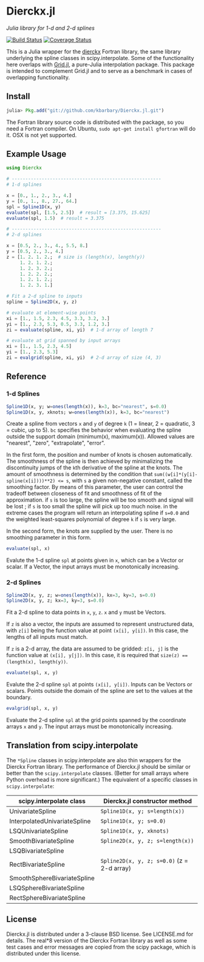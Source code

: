 Dierckx.jl
==========

*Julia library for 1-d and 2-d splines*

[![Build Status](https://travis-ci.org/kbarbary/Dierckx.jl.svg?branch=master)](https://travis-ci.org/kbarbary/Dierckx.jl)
[![Coverage Status](https://coveralls.io/repos/kbarbary/Dierckx.jl/badge.png?branch=master)](https://coveralls.io/r/kbarbary/Dierckx.jl?branch=master)


This is a Julia wrapper for the
[dierckx](http://www.netlib.org/dierckx/index.html) Fortran library,
the same library underlying the spline classes in scipy.interpolate.
Some of the functionality here overlaps with [Grid.jl](
https://github.com/timholy/Grid.jl), a pure-Julia interpolation
package. This package is intended to complement Grid.jl and to serve
as a benchmark in cases of overlapping functionality.

Install
-------

```julia
julia> Pkg.add("git://github.com/kbarbary/Dierckx.jl.git")
```

The Fortran library source code is distributed with the package, so
you need a Fortran compiler. On Ubuntu, `sudo apt-get install gfortran`
will do it. OSX is not yet supported.

Example Usage
-------------

```julia
using Dierckx

# -------------------------------------------------------
# 1-d splines

x = [0., 1., 2., 3., 4.]
y = [0., 1., 8., 27., 64.]
spl = Spline1D(x, y)
evaluate(spl, [1.5, 2.5])  # result = [3.375, 15.625]
evaluate(spl, 1.5)  # result = 3.375

# -------------------------------------------------------
# 2-d splines

x = [0.5, 2., 3., 4., 5.5, 8.]
y = [0.5, 2., 3., 4.]
z = [1. 2. 1. 2.;  # size is (length(x), length(y))
     1. 2. 1. 2.;
     1. 2. 3. 2.;
     1. 2. 2. 2.;
     1. 2. 1. 2.;
     1. 2. 3. 1.]

# Fit a 2-d spline to inputs
spline = Spline2D(x, y, z)

# evaluate at element-wise points
xi = [1., 1.5, 2.3, 4.5, 3.3, 3.2, 3.]
yi = [1., 2.3, 5.3, 0.5, 3.3, 1.2, 3.]
zi = evaluate(spline, xi, yi)  # 1-d array of length 7

# evaluate at grid spanned by input arrays
xi = [1., 1.5, 2.3, 4.5]
yi = [1., 2.3, 5.3]
zi = evalgrid(spline, xi, yi)  # 2-d array of size (4, 3)
```

Reference
---------

### 1-d Splines

```julia
Spline1D(x, y; w=ones(length(x)), k=3, bc="nearest", s=0.0)
Spline1D(x, y, xknots; w=ones(length(x)), k=3, bc="nearest")
```

Create a spline from vectors `x` and `y` of degree `k` (1 = linear, 2
= quadratic, 3 = cubic, up to 5). `bc` specifies the behavior when
evaluating the spline outside the support domain (minimum(x),
maximum(x)). Allowed values are "nearest", "zero", "extrapolate",
"error".

In the first form, the position and
number of knots is chosen automatically. The smoothness of the spline
is then achieved by minimalizing the discontinuity jumps of the `k`th
derivative of the spline at the knots. The amount of smoothness is
determined by the condition that `sum((w[i]*(y[i]-spline(x[i])))**2)
<= s`, with `s` a given non-negative constant, called the smoothing
factor. By means of this parameter, the user can control the tradeoff
between closeness of fit and smoothness of fit of the approximation.
if `s` is too large, the spline will be too smooth and signal will be
lost ; if `s` is too small the spline will pick up too much noise. in
the extreme cases the program will return an interpolating spline if
`s=0.0` and the weighted least-squares polynomial of degree `k` if `s`
is very large.

In the second form, the knots are supplied by the user. There is
no smoothing parameter in this form.

```julia
evaluate(spl, x)
```
Evalute the 1-d spline `spl` at points given in `x`, which can be a
Vector or scalar. If a Vector, the input arrays must be monotonically
increasing.

### 2-d Splines

```julia
Spline2D(x, y, z; w=ones(length(x)), kx=3, ky=3, s=0.0)
Spline2D(x, y, z; kx=3, ky=3, s=0.0)
```

Fit a 2-d spline to data points in `x`, `y`, `z`. `x` and `y` must be
Vectors.

If `z` is also a vector, the inputs are assumed to represent
unstructured data, with `z[i]` being the function value at point
`(x[i], y[i])`. In this case, the lengths of all inputs must match.

If `z` is a 2-d array, the data are assumed to be gridded: `z[i, j]`
is the function value at `(x[i], y[j])`. In this case, it is required
that `size(z) == (length(x), length(y))`.

```julia
evaluate(spl, x, y)
```

Evalute the 2-d spline `spl` at points `(x[i], y[i])`. Inputs can be
Vectors or scalars. Points outside the domain of the spline are set to
the values at the boundary.

```julia
evalgrid(spl, x, y)
```

Evaluate the 2-d spline `spl` at the grid points spanned by the
coordinate arrays `x` and `y`. The input arrays must be monotonically
increasing.

Translation from scipy.interpolate
----------------------------------

The `*Spline` classes in scipy.interpolate are also thin wrappers
for the Dierckx Fortran library. The performance of Dierckx.jl should
be similar or better than the `scipy.interpolate` classes. (Better for
small arrays where Python overhead is more significant.) The
equivalent of a specific classes in `scipy.interpolate`:

| scipy.interpolate class      | Dierckx.jl constructor method              |
| ---------------------------- | ------------------------------------------ |
| UnivariateSpline             | `Spline1D(x, y; s=length(x))`              |
| InterpolatedUnivariateSpline | `Spline1D(x, y; s=0.0)`                    |
| LSQUnivariateSpline          | `Spline1D(x, y, xknots)`                   |
| SmoothBivariateSpline        | `Spline2D(x, y, z; s=length(x))`           |
| LSQBivariateSpline           |                                            |
| RectBivariateSpline          | `Spline2D(x, y, z; s=0.0)` (z = 2-d array) |
| SmoothSphereBivariateSpline  |                                            |
| LSQSphereBivariateSpline     |                                            |
| RectSphereBivariateSpline    |                                            |



License
-------

Dierckx.jl is distributed under a 3-clause BSD license. See LICENSE.md
for details. The real*8 version of the Dierckx Fortran library as well as
some test cases and error messages are copied from the scipy package,
which is distributed under this license.
